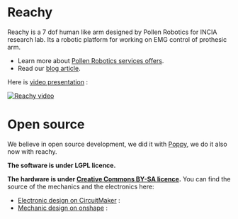 # Reachy

Reachy is a 7 dof human like arm designed by Pollen Robotics for INCIA research lab. Its a robotic platform for working on EMG control of prothesic arm.

- Learn more about [Pollen Robotics services offers](http://pollen-robotics.com/en/services/).
- Read our [blog article](http://pollen-robotics.com/en/posts/reachy-for-incia).

Here is [video presentation](https://www.youtube.com/watch?v=L4fB0rVJI8g) :

[![Reachy video](https://img.youtube.com/vi/L4fB0rVJI8g/0.jpg)](https://www.youtube.com/watch?v=L4fB0rVJI8g)

# Open source
We believe in open source development, we did it with [Poppy](http://www.poppy-project.org), we do it also now with reachy.

**The software is under LGPL licence.**

**The hardware is under [Creative Commons BY-SA licence](https://creativecommons.org/licenses/by-sa/4.0/).** You can find the source of the mechanics and the electronics here:

- [Electronic design on CircuitMaker](https://workspace.circuitmaker.com/Projects/Details/Poppy-project/Hipi) :
- [Mechanic design on onshape](https://cad.onshape.com/documents/66388ae9c63cef53d76acd77) :
